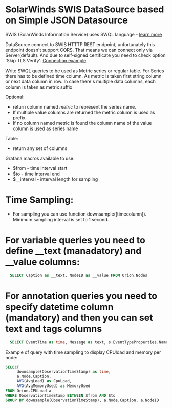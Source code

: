 # SolarWinds SWIS DataSource based on Simple JSON Datasource

SWIS (SolarWinds Information Service) uses SWQL language - [learn more](https://github.com/solarwinds/OrionSDK/wiki/About-SWIS)

DataSource connect to SWIS HTTTP REST endpoint, unfortunately this endpoint doesn't support CORS. That means we can connect only via Server(default).
And due to self-signed certificate you need to check option 'Skip TLS Verify'.
[Connection example](./docs/img/datasource_connect.jpg)

Write SWQL queries to be used as Metric series or regular table. For Series there has to be defined time column. 
As metric is taken first string column or next data column in row. In case there's multiple data columns, each column is taken as metrix suffix

Optional:
  - return column named <i>metric</i> to represent the series name.
  - If multiple value columns are returned the metric column is used as prefix.
  - If no column named metric is found the column name of the value column is used as series name

Table:
- return any set of columns

Grafana macros available to use:
- $from - time interval start
- $to - time interval end
- $__interval - interval length for sampling 

# Time Sampling:
- For sampling you can use function downsample([timecolumn]). Minimum sampling interval is set to 1 second.

# For variable queries you need to define __text (manadatory) and __value columns:
``` sql 
  SELECT Caption as __text, NodeID as __value FROM Orion.Nodes
```
# For annotation queries you need to specify datetime column (mandatory) and then you can set text and tags columns
``` sql
  SELECT EventTime as time, Message as text, s.EventTypeProperties.Name as tags FROM Orion.Events s WHERE EventTime BETWEEN $from AND $to
```

Example of query with time sampling to display CPUload and memory per node:
``` sql
SELECT
     downsample(ObservationTimeStamp) as time,
     a.Node.Caption,
     AVG(AvgLoad) as CpuLoad,
     AVG(AvgMemoryUsed) as MemoryUsed
FROM Orion.CPULoad a
WHERE ObservationTimeStamp BETWEEN $from AND $to
GROUP BY downsample(ObservationTimeStamp), a.Node.Caption, a.NodeID
```

